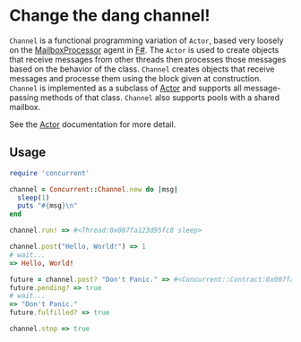 # Change the dang channel!

`Channel` is a functional programming variation of `Actor`, based very loosely on the
[MailboxProcessor](http://blogs.msdn.com/b/dsyme/archive/2010/02/15/async-and-parallel-design-patterns-in-f-part-3-agents.aspx)
agent in [F#](http://msdn.microsoft.com/en-us/library/ee370357.aspx).
The `Actor` is used to create objects that receive messages from other
threads then processes those messages based on the behavior of the class. `Channel`
creates objects that receive messages and processe them using the block given
at construction. `Channel` is implemented as a subclass of
[Actor](https://github.com/jdantonio/concurrent-ruby/blob/master/md/actor.md)
and supports all message-passing methods of that class. `Channel` also supports pools 
with a shared mailbox.

See the [Actor](https://github.com/jdantonio/concurrent-ruby/blob/master/md/actor.md)
documentation for more detail.

## Usage

```ruby
require 'concurrent'

channel = Concurrent::Channel.new do |msg|
  sleep(1)
  puts "#{msg}\n"
end

channel.run! => #<Thread:0x007fa123d95fc8 sleep>

channel.post("Hello, World!") => 1
# wait...
=> Hello, World!

future = channel.post? "Don't Panic." => #<Concurrent::Contract:0x007fa123d6d9d8 @state=:pending...
future.pending? => true
# wait...
=> "Don't Panic."
future.fulfilled? => true

channel.stop => true
```
